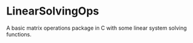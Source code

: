 # LinearSolvingOps
A basic matrix operations package in C with some linear system solving functions.
